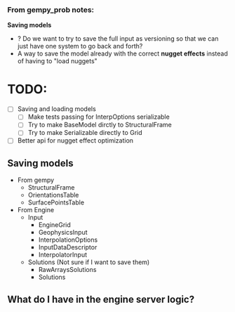 ### From gempy_prob notes:
**Saving models**
- ? Do we want to try to save the full input as versioning so that we can just have one system to go back and forth?
- A way to save the model already with the correct **nugget effects** instead of having to "load nuggets"

# TODO: 
-[ ] Saving and loading models 
  - [ ] Make tests passing for InterpOptions serializable
  - [ ] Try to make BaseModel dirctly to StructuralFrame
  - [ ] Try to make Serializable directly to Grid
-[ ] Better api for nugget effect optimization

## Saving models
- From gempy
  - StructuralFrame
  - OrientationsTable
  - SurfacePointsTable
- From Engine
  - Input
    - EngineGrid
    - GeophysicsInput
    - InterpolationOptions
    - InputDataDescriptor
    - InterpolatorInput
  - Solutions (Not sure if I want to save them)
      - RawArraysSolutions
      - Solutions

## What do I have in the engine server logic?
